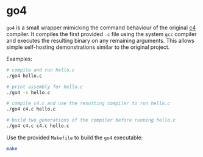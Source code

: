 # go4

`go4` is a small wrapper mimicking the command behaviour of the original [c4](https://github.com/rswier/c4) compiler.
It compiles the first provided `.c` file using the system `gcc` compiler and
executes the resulting binary on any remaining arguments. This allows simple
self-hosting demonstrations similar to the original project.

Examples:

```bash
# compile and run hello.c
./go4 hello.c

# print assembly for hello.c
./go4 -s hello.c

# compile c4.c and use the resulting compiler to run hello.c
./go4 c4.c hello.c

# build two generations of the compiler before running hello.c
./go4 c4.c c4.c hello.c
```

Use the provided `Makefile` to build the `go4` executable:

```bash
make
```
